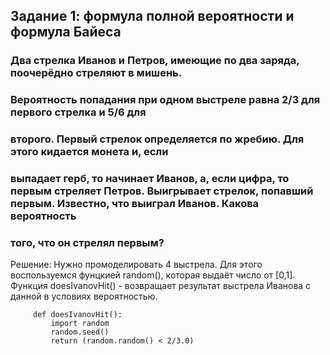 ##  Задание 1: формула полной вероятности и формула Байеса

### Два стрелка Иванов и Петров, имеющие по два заряда, поочерёдно стреляют в мишень.
### Вероятность попадания при одном выстреле равна 2/3 для первого стрелка и 5/6 для
### второго. Первый стрелок определяется по жребию. Для этого кидается монета и, если
### выпадает герб, то начинает Иванов, а, если цифра, то первым стреляет Петров. Выигрывает стрелок, попавший первым. Известно, что выиграл Иванов. Какова вероятность
### того, что он стрелял первым?

Решение: Нужно промоделировать 4 выстрела. Для этого воспользуемся фунцкией random(), которая выдаёт число от [0,1]. 
         Функция doesIvanovHit() - возвращает результат выстрела Иванова с данной в условиях вероятностью.
        
         def doesIvanovHit():
             import random
             random.seed()
             return (random.random() < 2/3.0)

         

